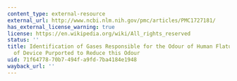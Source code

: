 ```yaml
---
content_type: external-resource
external_url: http://www.ncbi.nlm.nih.gov/pmc/articles/PMC1727181/
has_external_license_warning: true
license: https://en.wikipedia.org/wiki/All_rights_reserved
status: ''
title: Identification of Gases Responsible for the Odour of Human Flatus and Evaluation
  of Device Purported to Reduce this Odour
uid: 71f64778-70b7-494f-a9fd-7ba4184e1948
wayback_url: ''
---
```

